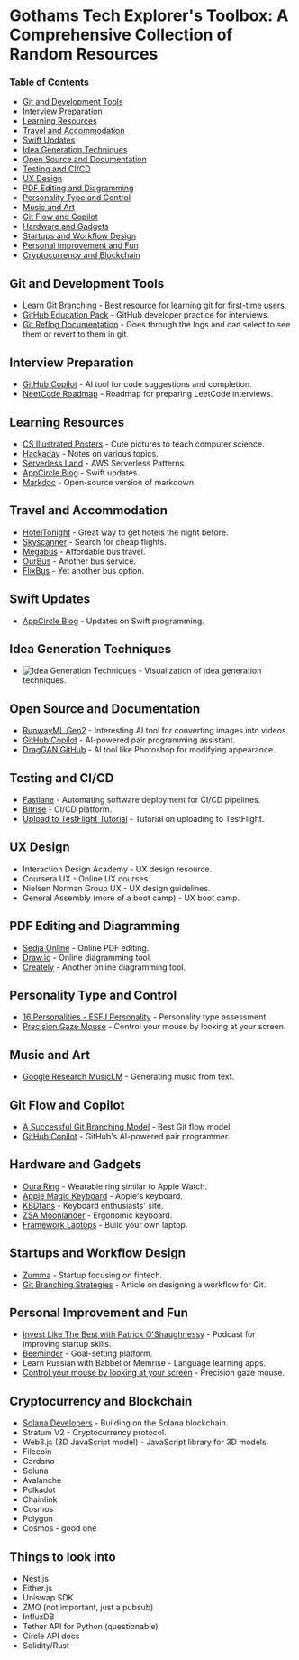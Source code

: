 # Gothams Tech Explorer's Toolbox: A Comprehensive Collection of Random Resources

### Table of Contents
- [Git and Development Tools](#git-and-development-tools)
- [Interview Preparation](#interview-preparation)
- [Learning Resources](#learning-resources)
- [Travel and Accommodation](#travel-and-accommodation)
- [Swift Updates](#swift-updates)
- [Idea Generation Techniques](#idea-generation-techniques)
- [Open Source and Documentation](#open-source-and-documentation)
- [Testing and CI/CD](#testing-and-cicd)
- [UX Design](#ux-design)
- [PDF Editing and Diagramming](#pdf-editing-and-diagramming)
- [Personality Type and Control](#personality-type-and-control)
- [Music and Art](#music-and-art)
- [Git Flow and Copilot](#git-flow-and-copilot)
- [Hardware and Gadgets](#hardware-and-gadgets)
- [Startups and Workflow Design](#startups-and-workflow-design)
- [Personal Improvement and Fun](#personal-improvement-and-fun)
- [Cryptocurrency and Blockchain](#cryptocurrency-and-blockchain)

## Git and Development Tools
- [Learn Git Branching](https://learngitbranching.js.org/?locale=en_US) - Best resource for learning git for first-time users.
- [GitHub Education Pack](https://education.github.com/pack) - GitHub developer practice for interviews.
- [Git Reflog Documentation](https://git-scm.com/docs/git-reflog) - Goes through the logs and can select to see them or revert to them in git.

## Interview Preparation
- [GitHub Copilot](https://github.com/features/copilot) - AI tool for code suggestions and completion.
- [NeetCode Roadmap](https://neetcode.io/roadmap) - Roadmap for preparing LeetCode interviews.

## Learning Resources
- [CS Illustrated Posters](http://csillustrated.berkeley.edu/posters.php) - Cute pictures to teach computer science.
- [Hackaday](https://hackaday.com/) - Notes on various topics.
- [Serverless Land](https://serverlessland.com/) - AWS Serverless Patterns.
- [AppCircle Blog](https://blog.appcircle.io/category/ios) - Swift updates.
- [Markdoc](https://markdoc.dev/) - Open-source version of markdown.

## Travel and Accommodation
- [HotelTonight](https://www.hoteltonight.com/) - Great way to get hotels the night before.
- [Skyscanner](https://www.skyscanner.com/) - Search for cheap flights.
- [Megabus](https://us.megabus.com/) - Affordable bus travel.
- [OurBus](https://www.ourbus.com/?source=aw&sv1=affiliate&sv_campaign_id=922583&awc=55393_1699888218_bd74ea1ba826d11f0bf6a4e268e5c935) - Another bus service.
- [FlixBus](https://www.flixbus.com/?_sp=45ae4333-6dc3-440f-b969-60bdd2780a22.1702225529877&_spnuid=d45fe10b-aacb-4017-a9ce-f372372d88df_1702225529777) - Yet another bus option.

## Swift Updates
- [AppCircle Blog](https://blog.appcircle.io/category/ios) - Updates on Swift programming.

## Idea Generation Techniques
- ![Idea Generation Techniques](https://user-images.githubusercontent.com/16872771/235682975-1e534103-2a44-4d2f-ad3d-ca8bf606ada3.png) - Visualization of idea generation techniques.

## Open Source and Documentation
- [RunwayML Gen2](https://research.runwayml.com/gen2) - Interesting AI tool for converting images into videos.
- [GitHub Copilot](https://github.com/features/copilot) - AI-powered pair programming assistant.
- [DragGAN GitHub](https://github.com/XingangPan/DragGAN) - AI tool like Photoshop for modifying appearance.

## Testing and CI/CD
- [Fastlane](https://fastlane.tools/) - Automating software deployment for CI/CD pipelines.
- [Bitrise](https://bitrise.io/) - CI/CD platform.
- [Upload to TestFlight Tutorial](https://www.youtube.com/watch?v=pWcInk50vIE) - Tutorial on uploading to TestFlight.

## UX Design
- Interaction Design Academy - UX design resource.
- Coursera UX - Online UX courses.
- Nielsen Norman Group UX - UX design guidelines.
- General Assembly (more of a boot camp) - UX boot camp.

## PDF Editing and Diagramming
- [Sedja Online](https://www.sedja.com/) - Online PDF editing.
- [Draw.io](https://draw.io/) - Online diagramming tool.
- [Creately](https://creately.com/) - Another online diagramming tool.

## Personality Type and Control
- [16 Personalities - ESFJ Personality](https://www.16personalities.com/esfj-personality) - Personality type assessment.
- [Precision Gaze Mouse](https://precisiongazemouse.org/) - Control your mouse by looking at your screen.

## Music and Art
- [Google Research MusicLM](https://google-research.github.io/seanet/musiclm/examples/) - Generating music from text.

## Git Flow and Copilot
- [A Successful Git Branching Model](https://nvie.com/posts/a-successful-git-branching-model/) - Best Git flow model.
- [GitHub Copilot](https://github.com/features/copilot) - GitHub's AI-powered pair programmer.

## Hardware and Gadgets
- [Oura Ring](https://ouraring.com/) - Wearable ring similar to Apple Watch.
- [Apple Magic Keyboard](https://www.apple.com/magickeyboard/) - Apple's keyboard.
- [KBDfans](https://kbdfans.com/collections/65-keyboard) - Keyboard enthusiasts' site.
- [ZSA Moonlander](https://www.zsa.io/moonlander/buy) - Ergonomic keyboard.
- [Framework Laptops](https://frame.work/products/laptop-12-gen-intel/configuration/edit) - Build your own laptop.

## Startups and Workflow Design
- [Zumma](https://www.tuzumma.com/) - Startup focusing on fintech.
- [Git Branching Strategies](https://www.flagship.io/git-branching-strategies/) - Article on designing a workflow for Git.

## Personal Improvement and Fun
- [Invest Like The Best with Patrick O'Shaughnessy](https://podcasts.apple.com/us/podcast/invest-like-the-best-with-patrick-oshaughnessy/id1154105909) - Podcast for improving startup skills.
- [Beeminder](https://www.beeminder.com/users/sign_up) - Goal-setting platform.
- Learn Russian with Babbel or Memrise - Language learning apps.
- [Control your mouse by looking at your screen](https://precisiongazemouse.org/) - Precision gaze mouse.

## Cryptocurrency and Blockchain
- [Solana Developers](https://solana.com/developers) - Building on the Solana blockchain.
- Stratum V2 - Cryptocurrency protocol.
- Web3.js (3D JavaScript model) - JavaScript library for 3D models.
- Filecoin
- Cardano
- Soluna
- Avalanche
- Polkadot
- Chainlink
- Cosmos
- Polygon
- Cosmos - good one

## Things to look into
- Nest.js
- Either.js
- Uniswap SDK
- ZMQ (not important, just a pubsub)
- InfluxDB
- Tether API for Python (questionable)
- Circle API docs
- Solidity/Rust
